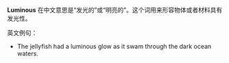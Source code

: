 **Luminous** 在中文意思是“发光的”或“明亮的”。这个词用来形容物体或者材料具有发光性。

英文例句：
- The jellyfish had a luminous glow as it swam through the dark ocean waters.